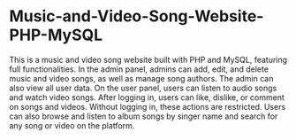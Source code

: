# Music-and-Video-Song-Website-PHP-MySQL
This is a music and video song website built with PHP and MySQL, featuring full functionalities. In the admin panel, admins can add, edit, and delete music and video songs, as well as manage song authors. The admin can also view all user data. On the user panel, users can listen to audio songs and watch video songs. After logging in, users can like, dislike, or comment on songs and videos. Without logging in, these actions are restricted. Users can also browse and listen to album songs by singer name and search for any song or video on the platform.
